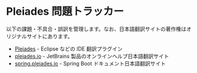 # Pleiades 問題トラッカー
以下の課題・不具合・誤訳を管理します。なお、日本語翻訳サイトの著作権はオリジナルサイトにあります。
* [Pleiades](http://mergedoc.osdn.jp/) - Eclipse などの IDE 翻訳プラグイン
* [pleiades.io](https://pleiades.io) - JetBrains 製品のオンラインヘルプ日本語翻訳サイト
* [spring.pleiades.io](https://spring.pleiades.io) - Spring Boot ドキュメント日本語翻訳サイト
